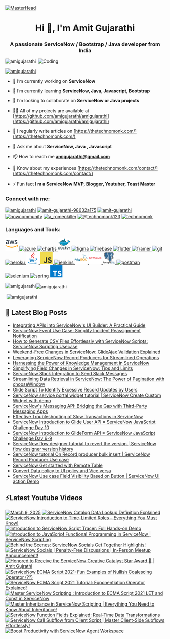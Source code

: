 
[![MasterHead](https://i.gifer.com/origin/22/22657b8a577f858827c5d46dac32cf53.gif)](https://amigujarathi.io)

<h1 align="center">Hi 👋, I'm Amit Gujarathi</h1>
<h3 align="center">A passionate ServiceNow / Bootstrap / Java developer from India</h3>
<img align="right" alt="Coding" width="400" src="https://cdn.filestackcontent.com/efbSR18hT5uRKuo0zoMA">

<p align="left"> <img src="https://komarev.com/ghpvc/?username=amigujarathi&label=Profile%20views&color=0e75b6&style=flat" alt="amigujarathi" /> </p>

<p align="left"> <a href="https://twitter.com/amigujarathi" target="blank"><img src="https://img.shields.io/twitter/follow/amigujarathi?logo=twitter&style=for-the-badge" alt="amigujarathi" /></a> </p>

- 🔭 I’m currently working on **ServiceNow**

- 🌱 I’m currently learning **ServiceNow, Java, Javascript, Bootstrap**

- 👯 I’m looking to collaborate on **ServiceNow or Java projects**

- 👨‍💻 All of my projects are available at [https://github.com/amigujarathi/amigujarathi](https://github.com/amigujarathi/amigujarathi)

- 📝 I regularly write articles on [https://thetechnomonk.com/](https://thetechnomonk.com/)

- 💬 Ask me about **ServiceNow, Java , Javascript**

- 📫 How to reach me **amigujarathi@gmail.com**

- 📄 Know about my experiences [https://thetechnomonk.com/contact/](https://thetechnomonk.com/contact/)

- ⚡ Fun fact **I m a ServiceNow MVP, Blogger, Youtuber, Toast Master**

<h3 align="left">Connect with me:</h3>
<p align="left">
<a href="https://twitter.com/amigujarathi" target="blank"><img align="center" src="https://raw.githubusercontent.com/rahuldkjain/github-profile-readme-generator/master/src/images/icons/Social/twitter.svg" alt="amigujarathi" height="30" width="40" /></a>
<a href="https://linkedin.com/in/amit-gujarathi-98632a175" target="blank"><img align="center" src="https://raw.githubusercontent.com/rahuldkjain/github-profile-readme-generator/master/src/images/icons/Social/linked-in-alt.svg" alt="amit-gujarathi-98632a175" height="30" width="40" /></a>
<a href="https://stackoverflow.com/users/amit-gujarathi" target="blank"><img align="center" src="https://raw.githubusercontent.com/rahuldkjain/github-profile-readme-generator/master/src/images/icons/Social/stack-overflow.svg" alt="amit-gujarathi" height="30" width="40" /></a>
<a href="https://www.servicenow.com/community/user/viewprofilepage/user-id/265565" target="blank"><img align="center" src="https://raw.githubusercontent.com/rahuldkjain/github-profile-readme-generator/master/src/images/icons/Social/codesandbox.svg" alt="nowcommunity" height="30" width="40" /></a>
<a href="https://instagram.com/a_romeokiller" target="blank"><img align="center" src="https://raw.githubusercontent.com/rahuldkjain/github-profile-readme-generator/master/src/images/icons/Social/instagram.svg" alt="a_romeokiller" height="30" width="40" /></a>
<a href="https://medium.com/@technomonk123" target="blank"><img align="center" src="https://raw.githubusercontent.com/rahuldkjain/github-profile-readme-generator/master/src/images/icons/Social/medium.svg" alt="@technomonk123" height="30" width="40" /></a>
<a href="https://www.youtube.com/c/technomonk" target="blank"><img align="center" src="https://raw.githubusercontent.com/rahuldkjain/github-profile-readme-generator/master/src/images/icons/Social/youtube.svg" alt="technomonk" height="30" width="40" /></a>
</p>

<h3 align="left">Languages and Tools:</h3>
<p align="left"> <a href="https://aws.amazon.com" target="_blank" rel="noreferrer"> <img src="https://raw.githubusercontent.com/devicons/devicon/master/icons/amazonwebservices/amazonwebservices-original-wordmark.svg" alt="aws" width="40" height="40"/> </a> <a href="https://azure.microsoft.com/en-in/" target="_blank" rel="noreferrer"> <img src="https://www.vectorlogo.zone/logos/microsoft_azure/microsoft_azure-icon.svg" alt="azure" width="40" height="40"/> </a> <a href="https://www.chartjs.org" target="_blank" rel="noreferrer"> <img src="https://www.chartjs.org/media/logo-title.svg" alt="chartjs" width="40" height="40"/> </a> <a href="https://www.docker.com/" target="_blank" rel="noreferrer"> <img src="https://raw.githubusercontent.com/devicons/devicon/master/icons/docker/docker-original-wordmark.svg" alt="docker" width="40" height="40"/> </a> <a href="https://www.figma.com/" target="_blank" rel="noreferrer"> <img src="https://www.vectorlogo.zone/logos/figma/figma-icon.svg" alt="figma" width="40" height="40"/> </a> <a href="https://firebase.google.com/" target="_blank" rel="noreferrer"> <img src="https://www.vectorlogo.zone/logos/firebase/firebase-icon.svg" alt="firebase" width="40" height="40"/> </a> <a href="https://flutter.dev" target="_blank" rel="noreferrer"> <img src="https://www.vectorlogo.zone/logos/flutterio/flutterio-icon.svg" alt="flutter" width="40" height="40"/> </a> <a href="https://www.framer.com/" target="_blank" rel="noreferrer"> <img src="https://www.vectorlogo.zone/logos/framer/framer-icon.svg" alt="framer" width="40" height="40"/> </a> <a href="https://git-scm.com/" target="_blank" rel="noreferrer"> <img src="https://www.vectorlogo.zone/logos/git-scm/git-scm-icon.svg" alt="git" width="40" height="40"/> </a> <a href="https://heroku.com" target="_blank" rel="noreferrer"> <img src="https://www.vectorlogo.zone/logos/heroku/heroku-icon.svg" alt="heroku" width="40" height="40"/> </a> <a href="https://www.java.com" target="_blank" rel="noreferrer"> <img src="https://raw.githubusercontent.com/devicons/devicon/master/icons/java/java-original.svg" alt="java" width="40" height="40"/> </a> <a href="https://developer.mozilla.org/en-US/docs/Web/JavaScript" target="_blank" rel="noreferrer"> <img src="https://raw.githubusercontent.com/devicons/devicon/master/icons/javascript/javascript-original.svg" alt="javascript" width="40" height="40"/> </a> <a href="https://www.jenkins.io" target="_blank" rel="noreferrer"> <img src="https://www.vectorlogo.zone/logos/jenkins/jenkins-icon.svg" alt="jenkins" width="40" height="40"/> </a> <a href="https://www.mysql.com/" target="_blank" rel="noreferrer"> <img src="https://raw.githubusercontent.com/devicons/devicon/master/icons/mysql/mysql-original-wordmark.svg" alt="mysql" width="40" height="40"/> </a> <a href="https://www.oracle.com/" target="_blank" rel="noreferrer"> <img src="https://raw.githubusercontent.com/devicons/devicon/master/icons/oracle/oracle-original.svg" alt="oracle" width="40" height="40"/> </a> <a href="https://www.postgresql.org" target="_blank" rel="noreferrer"> <img src="https://raw.githubusercontent.com/devicons/devicon/master/icons/postgresql/postgresql-original-wordmark.svg" alt="postgresql" width="40" height="40"/> </a> <a href="https://postman.com" target="_blank" rel="noreferrer"> <img src="https://www.vectorlogo.zone/logos/getpostman/getpostman-icon.svg" alt="postman" width="40" height="40"/> </a> <a href="https://www.selenium.dev" target="_blank" rel="noreferrer"> <img src="https://raw.githubusercontent.com/detain/svg-logos/780f25886640cef088af994181646db2f6b1a3f8/svg/selenium-logo.svg" alt="selenium" width="40" height="40"/> </a> <a href="https://spring.io/" target="_blank" rel="noreferrer"> <img src="https://www.vectorlogo.zone/logos/springio/springio-icon.svg" alt="spring" width="40" height="40"/> </a> <a href="https://www.typescriptlang.org/" target="_blank" rel="noreferrer"> <img src="https://raw.githubusercontent.com/devicons/devicon/master/icons/typescript/typescript-original.svg" alt="typescript" width="40" height="40"/> </a> </p>



<p><img align="left" src="https://github-readme-stats.vercel.app/api/top-langs?username=amigujarathi&show_icons=true&locale=en&layout=compact" alt="amigujarathi" /></p>
<p><img align="center" src="https://github-readme-streak-stats.herokuapp.com/?user=amigujarathi&" alt="amigujarathi" /></p>
<p>&nbsp;<img align="center" src="https://github-readme-stats.vercel.app/api?username=amigujarathi&show_icons=true&locale=en" alt="amigujarathi" /></p>


## 📕 Latest Blog Posts
<!-- BLOG-POST-LIST:START -->
- [Integrating APIs into ServiceNow&#39;s UI Builder: A Practical Guide](https://www.servicenow.com/community/next-experience-articles/integrating-apis-into-servicenow-s-ui-builder-a-practical-guide/ta-p/2974286)
- [ServiceNow Event Use Case: Simplify Incident Reassignment Notification](https://www.servicenow.com/community/now-platform-articles/servicenow-event-use-case-simplify-incident-reassignment/ta-p/2930690)
- [How to Generate CSV Files Effortlessly with ServiceNow Scripts: ServiceNow Scripting Usecase](https://www.servicenow.com/community/now-platform-articles/how-to-generate-csv-files-effortlessly-with-servicenow-scripts/ta-p/2926344)
- [Weekend-Free Changes in ServiceNow: GlideAjax Validation Explained](https://www.servicenow.com/community/itsm-articles/weekend-free-changes-in-servicenow-glideajax-validation/ta-p/2890616)
- [Leveraging ServiceNow Record Producers for Streamlined Operations](https://www.servicenow.com/community/itsm-articles/leveraging-servicenow-record-producers-for-streamlined/ta-p/2877121)
- [Harnessing the Power of Knowledge Management in ServiceNow](https://www.servicenow.com/community/itsm-articles/harnessing-the-power-of-knowledge-management-in-servicenow/ta-p/2858772)
- [Simplifying Field Changes in ServiceNow: Tips and Limits](https://www.servicenow.com/community/developer-articles/simplifying-field-changes-in-servicenow-tips-and-limits/ta-p/2855767)
- [ServiceNow Slack Integration to Send Slack Messages](https://www.servicenow.com/community/developer-articles/servicenow-slack-integration-to-send-slack-messages/ta-p/2837954)
- [Streamlining Data Retrieval in ServiceNow: The Power of Pagination with chooseWindow](https://www.servicenow.com/community/developer-articles/streamlining-data-retrieval-in-servicenow-the-power-of/ta-p/2827351)
- [Glide Script To Identify Excessive Record Updates by Users](https://www.servicenow.com/community/developer-articles/glide-script-to-identify-excessive-record-updates-by-users/ta-p/2827660)
- [ServiceNow service portal widget tutorial | ServiceNow Create Custom Widget with demo](https://www.servicenow.com/community/developer-articles/servicenow-service-portal-widget-tutorial-servicenow-create/ta-p/2373674)
- [ServiceNow&#39;s Messaging API: Bridging the Gap with Third-Party Messaging Apps](https://www.servicenow.com/community/developer-articles/servicenow-s-messaging-api-bridging-the-gap-with-third-party/ta-p/2670861)
- [Effective Troubleshooting of Slow Transactions in ServiceNow](https://www.servicenow.com/community/developer-articles/effective-troubleshooting-of-slow-transactions-in-servicenow/ta-p/2748206)
- [ServiceNow Introduction to Glide User API = ServiceNow JavaScript Challenge Day 10](https://www.servicenow.com/community/developer-articles/servicenow-introduction-to-glide-user-api-servicenow-javascript/ta-p/2388703)
- [ServiceNow Introduction to GlideForm API = ServiceNow JavaScript Challenge Day 6-9](https://www.servicenow.com/community/developer-articles/servicenow-introduction-to-glideform-api-servicenow-javascript/ta-p/2388700)
- [ServiceNow flow designer tutorial to revert the version | ServiceNow flow designer version history](https://www.servicenow.com/community/developer-articles/servicenow-flow-designer-tutorial-to-revert-the-version/ta-p/2373668)
- [ServiceNow tutorial On Record producer bulk insert | ServiceNow Record Producer Use case](https://www.servicenow.com/community/developer-articles/servicenow-tutorial-on-record-producer-bulk-insert-servicenow/ta-p/2373662)
- [ServiceNow Get started with Remote Table](https://www.servicenow.com/community/developer-articles/servicenow-get-started-with-remote-table/ta-p/2373659)
- [Convert Data policy to UI policy and Vice versa](https://www.servicenow.com/community/developer-articles/convert-data-policy-to-ui-policy-and-vice-versa/ta-p/2367689)
- [ServiceNow Use case Field Visibility Based on Button | ServiceNow UI action Demo](https://www.servicenow.com/community/developer-articles/servicenow-use-case-field-visibility-based-on-button-servicenow/ta-p/2362758)
<!-- BLOG-POST-LIST:END -->


## ⚡Latest Youtube Videos

<!-- BEGIN YOUTUBE-CARDS -->
[![March 9, 2025](https://ytcards.demolab.com/?id=740yLKDAhmY&title=March+9%2C+2025&lang=en&timestamp=1741510616&background_color=%230d1117&title_color=%23ffffff&stats_color=%23dedede&max_title_lines=1&width=250&border_radius=5 "March 9, 2025")](https://www.youtube.com/watch?v=740yLKDAhmY)
[![ServiceNow Catalog Data Lookup Definition Explained](https://ytcards.demolab.com/?id=DDQlJteNxhI&title=ServiceNow+Catalog+Data+Lookup+Definition+Explained&lang=en&timestamp=1741098606&background_color=%230d1117&title_color=%23ffffff&stats_color=%23dedede&max_title_lines=1&width=250&border_radius=5 "ServiceNow Catalog Data Lookup Definition Explained")](https://www.youtube.com/watch?v=DDQlJteNxhI)
[![ServiceNow Introduction to Time-Limited Roles – Everything You Must Know!](https://ytcards.demolab.com/?id=5RyuxcdYCyo&title=ServiceNow+Introduction+to+Time-Limited+Roles+%E2%80%93+Everything+You+Must+Know%21&lang=en&timestamp=1739802634&background_color=%230d1117&title_color=%23ffffff&stats_color=%23dedede&max_title_lines=1&width=250&border_radius=5 "ServiceNow Introduction to Time-Limited Roles – Everything You Must Know!")](https://www.youtube.com/watch?v=5RyuxcdYCyo)
[![Introduction to ServiceNow Script Tracer: Full Hands-on Demo](https://ytcards.demolab.com/?id=CUxWWiHS8OE&title=Introduction+to+ServiceNow+Script+Tracer%3A+Full+Hands-on+Demo&lang=en&timestamp=1739212206&background_color=%230d1117&title_color=%23ffffff&stats_color=%23dedede&max_title_lines=1&width=250&border_radius=5 "Introduction to ServiceNow Script Tracer: Full Hands-on Demo")](https://www.youtube.com/watch?v=CUxWWiHS8OE)
[![Introduction to JavaScript Functional Programming in ServiceNow | ServiceNow Scripting](https://ytcards.demolab.com/?id=9LHI4oU6hjA&title=Introduction+to+JavaScript+Functional+Programming+in+ServiceNow+%7C+ServiceNow+Scripting&lang=en&timestamp=1738679408&background_color=%230d1117&title_color=%23ffffff&stats_color=%23dedede&max_title_lines=1&width=250&border_radius=5 "Introduction to JavaScript Functional Programming in ServiceNow | ServiceNow Scripting")](https://www.youtube.com/watch?v=9LHI4oU6hjA)
[![Behind the Scenes: ServiceNow Socials Get Together Highlights!](https://ytcards.demolab.com/?id=Mj3NIgz8QG4&title=Behind+the+Scenes%3A+ServiceNow+Socials+Get+Together+Highlights%21&lang=en&timestamp=1736829906&background_color=%230d1117&title_color=%23ffffff&stats_color=%23dedede&max_title_lines=1&width=250&border_radius=5 "Behind the Scenes: ServiceNow Socials Get Together Highlights!")](https://www.youtube.com/watch?v=Mj3NIgz8QG4)
[![ServiceNow Socials | Penalty-Free Discussions | In-Person Meetup Announcement!](https://ytcards.demolab.com/?id=XEX5AGq41tE&title=ServiceNow+Socials+%7C+Penalty-Free+Discussions+%7C+In-Person+Meetup+Announcement%21&lang=en&timestamp=1732512606&background_color=%230d1117&title_color=%23ffffff&stats_color=%23dedede&max_title_lines=1&width=250&border_radius=5 "ServiceNow Socials | Penalty-Free Discussions | In-Person Meetup Announcement!")](https://www.youtube.com/watch?v=XEX5AGq41tE)
[![Honored to Receive the ServiceNow Creative Catalyst Star Award 🎉 | Amit Gujrathi](https://ytcards.demolab.com/?id=_bXj6Vbrd-U&title=Honored+to+Receive+the+ServiceNow+Creative+Catalyst+Star+Award+%F0%9F%8E%89+%7C+Amit+Gujrathi&lang=en&timestamp=1732426227&background_color=%230d1117&title_color=%23ffffff&stats_color=%23dedede&max_title_lines=1&width=250&border_radius=5 "Honored to Receive the ServiceNow Creative Catalyst Star Award 🎉 | Amit Gujrathi")](https://www.youtube.com/watch?v=_bXj6Vbrd-U)
[![ServiceNow ECMA Script 2021: Fun Examples of Nullish Coalescing Operator (??)](https://ytcards.demolab.com/?id=R67p2saWolw&title=ServiceNow+ECMA+Script+2021%3A+Fun+Examples+of+Nullish+Coalescing+Operator+%28%3F%3F%29&lang=en&timestamp=1718893807&background_color=%230d1117&title_color=%23ffffff&stats_color=%23dedede&max_title_lines=1&width=250&border_radius=5 "ServiceNow ECMA Script 2021: Fun Examples of Nullish Coalescing Operator (??)")](https://www.youtube.com/watch?v=R67p2saWolw)
[![ServiceNow ECMA Script 2021 Tutorial: Exponentiation Operator Explained!](https://ytcards.demolab.com/?id=BwOOYzHtsTc&title=ServiceNow+ECMA+Script+2021+Tutorial%3A+Exponentiation+Operator+Explained%21&lang=en&timestamp=1718289007&background_color=%230d1117&title_color=%23ffffff&stats_color=%23dedede&max_title_lines=1&width=250&border_radius=5 "ServiceNow ECMA Script 2021 Tutorial: Exponentiation Operator Explained!")](https://www.youtube.com/watch?v=BwOOYzHtsTc)
[![Master ServiceNow Scripting : Introduction to ECMA Script 2021 LET and Const in ServiceNow](https://ytcards.demolab.com/?id=7wHaALR4QbE&title=Master+ServiceNow+Scripting+%3A+Introduction+to+ECMA+Script+2021+LET+and+Const+in+ServiceNow&lang=en&timestamp=1717684207&background_color=%230d1117&title_color=%23ffffff&stats_color=%23dedede&max_title_lines=1&width=250&border_radius=5 "Master ServiceNow Scripting : Introduction to ECMA Script 2021 LET and Const in ServiceNow")](https://www.youtube.com/watch?v=7wHaALR4QbE)
[![Master Inheritance in ServiceNow Scripting | Everything You Need to Know About Inheritance!](https://ytcards.demolab.com/?id=jq8_vd0P2S8&title=Master+Inheritance+in+ServiceNow+Scripting+%7C+Everything+You+Need+to+Know+About+Inheritance%21&lang=en&timestamp=1717079408&background_color=%230d1117&title_color=%23ffffff&stats_color=%23dedede&max_title_lines=1&width=250&border_radius=5 "Master Inheritance in ServiceNow Scripting | Everything You Need to Know About Inheritance!")](https://www.youtube.com/watch?v=jq8_vd0P2S8)
[![ServiceNow Function Fields Explained: Real-Time Data Transformations](https://ytcards.demolab.com/?id=paZrG9hfmxs&title=ServiceNow+Function+Fields+Explained%3A+Real-Time+Data+Transformations&lang=en&timestamp=1716474606&background_color=%230d1117&title_color=%23ffffff&stats_color=%23dedede&max_title_lines=1&width=250&border_radius=5 "ServiceNow Function Fields Explained: Real-Time Data Transformations")](https://www.youtube.com/watch?v=paZrG9hfmxs)
[![ServiceNow Call Subflow from Client Script | Master Client-Side Subflows Effortlessly!](https://ytcards.demolab.com/?id=j7DxzICat0E&title=ServiceNow+Call+Subflow+from+Client+Script+%7C+Master+Client-Side+Subflows+Effortlessly%21&lang=en&timestamp=1715265007&background_color=%230d1117&title_color=%23ffffff&stats_color=%23dedede&max_title_lines=1&width=250&border_radius=5 "ServiceNow Call Subflow from Client Script | Master Client-Side Subflows Effortlessly!")](https://www.youtube.com/watch?v=j7DxzICat0E)
[![Boost Productivity with ServiceNow Agent Workspace](https://ytcards.demolab.com/?id=4WMIw5g3FOY&title=Boost+Productivity+with+ServiceNow+Agent+Workspace&lang=en&timestamp=1715020205&background_color=%230d1117&title_color=%23ffffff&stats_color=%23dedede&max_title_lines=1&width=250&border_radius=5 "Boost Productivity with ServiceNow Agent Workspace")](https://www.youtube.com/watch?v=4WMIw5g3FOY)
<!-- END YOUTUBE-CARDS -->

